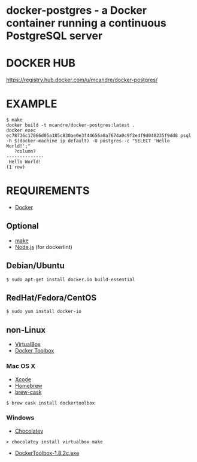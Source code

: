 # docker-postgres - a Docker container running a continuous PostgreSQL server

# DOCKER HUB

https://registry.hub.docker.com/u/mcandre/docker-postgres/

# EXAMPLE

```
$ make
docker build -t mcandre/docker-postgres:latest .
docker exec ec78736c17866d05a185c830ae0e3f44656a0a7674a0c9f2e4f9d040235f9dd8 psql -h $(docker-machine ip default) -U postgres -c "SELECT 'Hello World!';"
   ?column?
--------------
 Hello World!
(1 row)
```

# REQUIREMENTS

* [Docker](https://www.docker.com/)

## Optional

* [make](http://www.gnu.org/software/make/)
* [Node.js](https://nodejs.org/en/) (for dockerlint)

## Debian/Ubuntu

```
$ sudo apt-get install docker.io build-essential
```

## RedHat/Fedora/CentOS

```
$ sudo yum install docker-io
```

## non-Linux

* [VirtualBox](https://www.virtualbox.org/)
* [Docker Toolbox](https://www.docker.com/toolbox)

### Mac OS X

* [Xcode](http://itunes.apple.com/us/app/xcode/id497799835?ls=1&mt=12)
* [Homebrew](http://brew.sh/)
* [brew-cask](http://caskroom.io/)

```
$ brew cask install dockertoolbox
```

### Windows

* [Chocolatey](https://chocolatey.org/)

```
> chocolatey install virtualbox make
```

* [DockerToolbox-1.8.2c.exe](https://github.com/docker/toolbox/releases/download/v1.8.2c/DockerToolbox-1.8.2c.exe)
